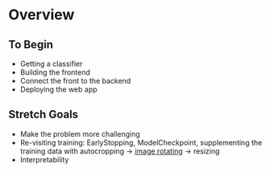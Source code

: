 # Overview

## To Begin
* Getting a classifier
* Building the frontend
* Connect the front to the backend
* Deploying the web app

## Stretch Goals
* Make the problem more challenging
* Re-visiting training: EarlyStopping, ModelCheckpoint, supplementing the training data with autocropping -> [image rotating](https://docs.scipy.org/doc/scipy/reference/generated/scipy.ndimage.rotate.html) -> resizing
* Interpretability